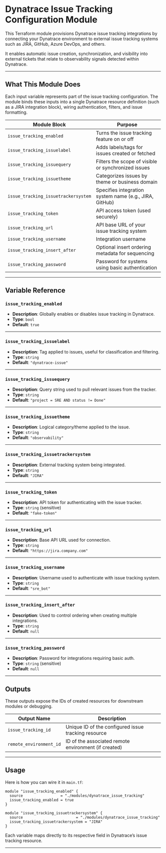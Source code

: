 
#  Dynatrace Issue Tracking Configuration Module

This Terraform module provisions Dynatrace issue tracking integrations by connecting your Dynatrace environment to external issue tracking systems such as JIRA, GitHub, Azure DevOps, and others.

It enables automatic issue creation, synchronization, and visibility into external tickets that relate to observability signals detected within Dynatrace.

---

##  What This Module Does

Each input variable represents part of the issue tracking configuration. The module binds these inputs into a single Dynatrace resource definition (such as a JIRA integration block), wiring authentication, filters, and issue formatting.

| Module Block                      | Purpose                                                  |
|----------------------------------|----------------------------------------------------------|
| `issue_tracking_enabled`         | Turns the issue tracking feature on or off              |
| `issue_tracking_issuelabel`      | Adds labels/tags for issues created or fetched          |
| `issue_tracking_issuequery`      | Filters the scope of visible or synchronized issues     |
| `issue_tracking_issuetheme`      | Categorizes issues by theme or business domain          |
| `issue_tracking_issuetrackersystem` | Specifies integration system name (e.g., JIRA, GitHub) |
| `issue_tracking_token`           | API access token (used securely)                        |
| `issue_tracking_url`             | API base URL of your issue tracking system              |
| `issue_tracking_username`        | Integration username                                    |
| `issue_tracking_insert_after`    | Optional insert ordering metadata for sequencing        |
| `issue_tracking_password`        | Password for systems using basic authentication         |

---

##  Variable Reference 
###  `issue_tracking_enabled`

- **Description**: Globally enables or disables issue tracking in Dynatrace.
- **Type**: `bool`
- **Default**: `true`


---

###  `issue_tracking_issuelabel`

- **Description**: Tag applied to issues, useful for classification and filtering.
- **Type**: `string`
- **Default**: `"dynatrace-issue"`



---

###  `issue_tracking_issuequery`

- **Description**: Query string used to pull relevant issues from the tracker.
- **Type**: `string`
- **Default**: `"project = SRE AND status != Done"`



---

###  `issue_tracking_issuetheme`

- **Description**: Logical category/theme applied to the issue.
- **Type**: `string`
- **Default**: `"observability"`



---

###  `issue_tracking_issuetrackersystem`

- **Description**: External tracking system being integrated.
- **Type**: `string`
- **Default**: `"JIRA"`



---

###  `issue_tracking_token`

- **Description**: API token for authenticating with the issue tracker.
- **Type**: `string` (sensitive)
- **Default**: `"fake-token"`


---

###  `issue_tracking_url`

- **Description**: Base API URL used for connection.
- **Type**: `string`
- **Default**: `"https://jira.company.com"`



---

###  `issue_tracking_username`

- **Description**: Username used to authenticate with issue tracking system.
- **Type**: `string`
- **Default**: `"sre_bot"`



---

###  `issue_tracking_insert_after`

- **Description**: Used to control ordering when creating multiple integrations.
- **Type**: `string`
- **Default**: `null`


---

###  `issue_tracking_password`

- **Description**: Password for integrations requiring basic auth.
- **Type**: `string` (sensitive)
- **Default**: `null`



---

##  Outputs

These outputs expose the IDs of created resources for downstream modules or debugging.

| Output Name              | Description                                                 |
|--------------------------|-------------------------------------------------------------|
| `issue_tracking_id`      | Unique ID of the configured issue tracking resource         |
| `remote_environment_id`  | ID of the associated remote environment (if created)        |

---


##  Usage

Here is how you can wire it in `main.tf`:

```hcl
module "issue_tracking_enabled" {
  source                 = "./modules/dynatrace_issue_tracking"
  issue_tracking_enabled = true
}

module "issue_tracking_issuetrackersystem" {
  source                        = "./modules/dynatrace_issue_tracking"
  issue_tracking_issuetrackersystem = "JIRA"
}
```

Each variable maps directly to its respective field in Dynatrace’s issue tracking resource.

---

